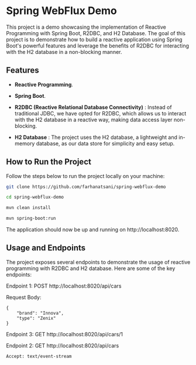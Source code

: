 # Spring WebFlux Demo

This project is a demo showcasing the implementation of Reactive Programming with Spring Boot, R2DBC, and H2 Database. The goal of this project is to demonstrate how to build a reactive application using Spring Boot's powerful features and leverage the benefits of R2DBC for interacting with the H2 database in a non-blocking manner.

## Features

- **Reactive Programming**. 

- **Spring Boot**. 

- **R2DBC (Reactive Relational Database Connectivity)** : Instead of traditional JDBC, we have opted for R2DBC, which allows us to interact with the H2 database in a reactive way, making data access layer non-blocking.

- **H2 Database** : The project uses the H2 database, a lightweight and in-memory database, as our data store for simplicity and easy setup.

## How to Run the Project

Follow the steps below to run the project locally on your machine:

```bash
git clone https://github.com/farhanatsani/spring-webflux-demo
```
```bash
cd spring-webflux-demo
```
```bash
mvn clean install
```
```bash
mvn spring-boot:run
```

The application should now be up and running on http://localhost:8020.

## Usage and Endpoints

The project exposes several endpoints to demonstrate the usage of reactive programming with R2DBC and H2 database. Here are some of the key endpoints:

Endpoint 1: POST http://localhost:8020/api/cars
            
Request Body:
````
{
    "brand": "Innova",
    "type": "Zenix"
}
````
Endpoint 3: GET http://localhost:8020/api/cars/1

Endpoint 2: GET http://localhost:8020/api/cars
````
Accept: text/event-stream
````
